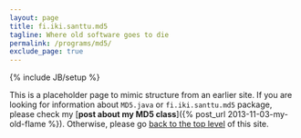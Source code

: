 ```yaml
---
layout: page
title: fi.iki.santtu.md5
tagline: Where old software goes to die
permalink: /programs/md5/
exclude_page: true
---
```

{% include JB/setup %}

This is a placeholder page to mimic structure from an earlier site. If
you are looking for information about `MD5.java` or
`fi.iki.santtu.md5` package, please check my [**post about my MD5
class**]({% post_url 2013-11-03-my-old-flame %}). Otherwise, please go
[back to the top level](/) of this site.
